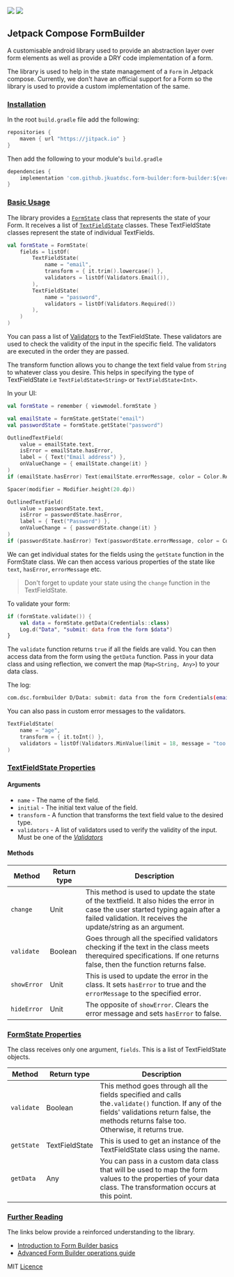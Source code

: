 [![](https://jitpack.io/v/jkuatdsc/form-builder.svg)](https://jitpack.io/#jkuatdsc/form-builder)
[![](https://jitpack.io/v/jkuatdsc/form-builder/badge.svg)](https://jitpack.io/#jkuatdsc/form-builder)

## Jetpack Compose FormBuilder

A customisable android library used to provide an abstraction layer over form elements as well as provide a DRY code
implementation of a form.

The library is used to help in the state management of a `Form` in Jetpack compose. Currently, we don't have an official
support for a Form so the library is used to provide a custom implementation of the same.

### <a id="installs" href="#installs">Installation</a>

In the root `build.gradle` file add the following:

```groovy
repositories {
    maven { url "https://jitpack.io" }
}
```

Then add the following to your module's `build.gradle`

```groovy
dependencies {
    implementation 'com.github.jkuatdsc.form-builder:form-builder:${version}'
}
```

### <a id="basics" href="#basics">Basic Usage</a>

The library provides a [`FormState`](/form-builder/src/main/java/com/dsc/form_builder/FormState.kt) class that
represents the state of your Form. It receives a list
of [`TextFieldState`](/form-builder/src/main/java/com/dsc/form_builder/TextFieldState.kt) classes. These TextFieldState
classes represent the state of individual TextFields.

```kotlin
val formState = FormState(
    fields = listOf(
        TextFieldState(
            name = "email",
            transform = { it.trim().lowercase() },
            validators = listOf(Validators.Email()),
        ),
        TextFieldState(
            name = "password",
            validators = listOf(Validators.Required())
        ),
    )
)
```

You can pass a list of [Validators](/form-builder/src/main/java/com/dsc/form_builder/Validators.kt) to the
TextFieldState. These validators are used to check the validity of the input in the specific field. The validators are
executed in the order they are passed.

The transform function allows you to change the text field value from `String` to whatever class you desire. This helps
in specifying the type of TextFieldState i.e `TextFieldState<String>` or `TextFieldState<Int>`.

In your UI:

```kotlin
val formState = remember { viewmodel.formState }

val emailState = formState.getState("email")
val passwordState = formState.getState("password")

OutlinedTextField(
    value = emailState.text,
    isError = emailState.hasError,
    label = { Text("Email address") },
    onValueChange = { emailState.change(it) }
)
if (emailState.hasError) Text(emailState.errorMessage, color = Color.Red)

Spacer(modifier = Modifier.height(20.dp))

OutlinedTextField(
    value = passwordState.text,
    isError = passwordState.hasError,
    label = { Text("Password") },
    onValueChange = { passwordState.change(it) }
)
if (passwordState.hasError) Text(passwordState.errorMessage, color = Color.Red)
```

We can get individual states for the fields using the `getState` function in the FormState class. We can then access
various properties of the state like `text`, `hasError`, `errorMessage` etc.

> Don't forget to update your state using the `change` function in the TextFieldState.

To validate your form:

```kotlin
if (formState.validate()) {
    val data = formState.getData(Credentials::class)
    Log.d("Data", "submit: data from the form $data")
}
```

The `validate` function returns `true` if all the fields are valid. You can then access data from the form using
the `getData` function. Pass in your data class and using reflection, we convert the map (`Map<String, Any>`) to your
data class.

The log:

```bash
com.dsc.formbuilder D/Data: submit: data from the form Credentials(email=test@mail.com, password=12345678)
```

You can also pass in custom error messages to the validators.

```kotlin
TextFieldState(
    name = "age",
    transform = { it.toInt() },
    validators = listOf(Validators.MinValue(limit = 18, message = "too young"))
)
```

### <a id="textfield" href="#textfield">TextFieldState Properties</a>

#### Arguments

* `name` - The name of the field.
* `initial` - The initial text value of the field.
* `transform` - A function that transforms the text field value to the desired type.
* `validators` - A list of validators used to verify the validity of the input. Must be one of the [_Validators_](/form-builder/src/main/java/com/dsc/form_builder/Validators.kt)

#### Methods

| Method      | Return type | Description                                                                                                                                                                                     |
|-------------|-------------|-------------------------------------------------------------------------------------------------------------------------------------------------------------------------------------------------|
| `change`    | Unit        | This method is used to update the state of the textfield. It also hides the error in case the user started typing again after a failed validation. It receives the update/string as an argument. |
| `validate`  | Boolean     | Goes through all the specified validators checking if the text in the class meets therequired specifications. If one returns false, then the function returns false.                              |
| `showError` | Unit        | This is used to update the error in the class. It sets `hasError` to true and the `errorMessage` to the specified error.                                                                         |
| `hideError` | Unit        | The opposite of `showError`. Clears the error message and sets `hasError` to false.                                                                                                             |

### <a id="form" href="#form">FormState Properties</a>

The class receives only one argument, `fields`. This is a list of TextFieldState objects.

| Method     | Return type    | Description                                                                                                                                                                                    |
|------------|----------------|------------------------------------------------------------------------------------------------------------------------------------------------------------------------------------------------|
| `validate` | Boolean        | This method goes through all the fields specified and calls the`.validate()` function. If any of the fields' validations return false, the methods returns false too. Otherwise, it returns true. |
| `getState` | TextFieldState | This is used to get an instance of the TextFieldState class using the name.                                                                                                                    |
| `getData`  | Any            | You can pass in a custom data class that will be used to map the form values to the properties of your data class. The transformation occurs at this point.                                    |

### <a id="links" href="#links">Further Reading</a>

The links below provide a reinforced understanding to the library.
* [Introduction to Form Builder basics](https://www.section.io/engineering-education/jetpack-compose-forms/)
* [Advanced Form Builder operations guide](https://www.section.io/engineering-education/making-jetpack-form-builder/)

MIT [Licence](LICENSE)

